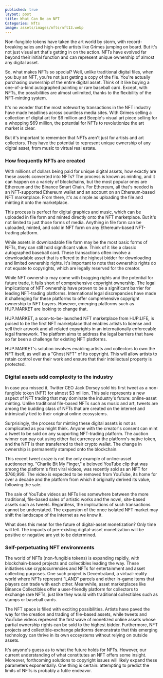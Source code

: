 ```yaml
---
published: true
layout: post
title: What Can Be an NFT
Categories: Nfts
image: assets/images/nfts/nft13.webp
---
```

Non-fungible tokens have taken the art world by storm, with record-breaking sales and high-profile artists like Grimes jumping on board. But it's not just visual art that's getting in on the action. NFTs have evolved far beyond their initial function and can represent unique ownership of almost any digital asset.

So, what makes NFTs so special? Well, unlike traditional digital files, when you buy an NFT, you're not just getting a copy of the file. You're actually purchasing ownership of the entire digital asset. Think of it like buying a one-of-a-kind autographed painting or rare baseball card. Except, with NFTs, the possibilities are almost unlimited, thanks to the flexibility of the NFT-minting system.

It's no wonder that the most noteworthy transactions in the NFT industry have made headlines across countless media sites. With Grimes selling a collection of digital art for $6 million and Beeple's visual art piece selling for a whopping $69 million, the potential for NFTs to revolutionize the art market is clear.

But it's important to remember that NFTs aren't just for artists and art collectors. They have the potential to represent unique ownership of any digital asset, from music to virtual real estate.

### How frequently NFTs are created
With millions of dollars being paid for unique digital assets, how exactly are these assets converted into NFTs? The process is known as minting, and it can happen on a variety of blockchains, but the most popular ones are Ethereum and the Binance Smart Chain. For Ethereum, all that's needed is an NFT-supported Ethereum wallet and an account on an Ethereum-based NFT marketplace. From there, it's as simple as uploading the file and minting it onto the marketplace.

This process is perfect for digital graphics and music, which can be uploaded in file form and minted directly onto the NFT marketplace. But it's not limited to just those forms of media. Anything in file form can be uploaded, minted, and sold in NFT form on any Ethereum-based NFT-trading platform.

While assets in downloadable file form may be the most basic forms of NFTs, they can still hold significant value. Think of it like a classic autographed baseball card. These transactions often involve a downloadable asset that is offered to the highest bidder for downloading and limited ownership rights. It's important to note that ownership rights do not equate to copyrights, which are legally reserved for the creator.

While NFT ownership may come with bragging rights and the potential for future trade, it falls short of comprehensive copyright ownership. The legal implications of NFT ownership have proven to be a significant barrier for leading NFT-trading platforms. International legal discrepancies have made it challenging for these platforms to offer comprehensive copyright ownership to NFT buyers. However, emerging platforms such as HUP.MARKET are looking to change that.

HUP.MARKET, a soon-to-be-launched NFT marketplace from HUP.LIFE, is poised to be the first NFT marketplace that enables artists to license and sell their artwork and all related copyrights in an internationally enforceable legal framework. The platform aims to address the legal barriers that have so far been a challenge for existing NFT platforms.

HUP.MARKET's solution involves enabling artists and collectors to own the NFT itself, as well as a "Ghost NFT" of its copyright. This will allow artists to retain control over their work and ensure that their intellectual property is protected.

### Digital assets add complexity to the industry
In case you missed it, Twitter CEO Jack Dorsey sold his first tweet as a non-fungible token (NFT) for almost $3 million. This sale represents a new aspect of NFT trading that may dominate the industry's future: online-asset minting. Unlike traditional file-based NFTs such as music and art, tweets are among the budding class of NFTs that are created on the internet and intrinsically tied to their original online ecosystems.

Surprisingly, the process for minting these digital assets is not as complicated as you might think. Anyone with the creator's consent can mint a tweet to be sold on any supporting NFT-trading platform. The auction winner can pay out using either fiat currency or the platform's native token, and the NFT is then transferred to their crypto wallet. The change in ownership is permanently stamped onto the blockchain.

This recent tweet craze is not the only example of online-asset auctioneering. "Charlie Bit My Finger," a beloved YouTube clip that was among the platform's first viral videos, was recently sold as an NFT for $760,999. The video is expected to be removed from YouTube, its home for over a decade and the platform from which it originally derived its value, following the sale.

The sale of YouTube videos as NFTs lies somewhere between the more traditional, file-based sales of artistic works and the novel, site-based assets such as tweets. Regardless, the implications of such transactions cannot be understated. The expansion of the once isolated NFT market may shift the landscape of the internet as we know it.

What does this mean for the future of digital-asset monetization? Only time will tell. The impacts of pre-existing digital-asset monetization will be positive or negative are yet to be determined.

### Self-perpetuating NFT environments
The world of NFTs (non-fungible tokens) is expanding rapidly, with blockchain-based projects and collectibles leading the way. These initiatives use cryptocurrencies and NFTs for entertainment and asset collecting purposes. One such project is Decentraland, a virtual-reality world where NFTs represent "LAND" parcels and other in-game items that players can trade with each other. Meanwhile, asset marketplaces like Binance Collectibles offer a user-friendly platform for collectors to exchange rare NFTs, just like they would with traditional collectibles such as stamps or baseball cards.

The NFT space is filled with exciting possibilities. Artists have paved the way for the creation and trading of file-based assets, while tweets and YouTube videos represent the first wave of monetized online assets whose partial ownership rights can be sold to the highest bidder. Furthermore, NFT projects and collectible-exchange platforms demonstrate that this emerging technology can thrive in its own ecosystems without relying on outside assets.

It's anyone's guess as to what the future holds for NFTs. However, our current understanding of what constitutes an NFT offers some insight. Moreover, forthcoming solutions to copyright issues will likely expand these parameters exponentially. One thing is certain: attempting to predict the limits of NFTs is probably a futile endeavor.
